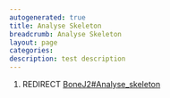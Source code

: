 ```yaml
---
autogenerated: true
title: Analyse Skeleton
breadcrumb: Analyse Skeleton
layout: page
categories: 
description: test description
---
```


1.  REDIRECT [BoneJ2\#Analyse\_skeleton](BoneJ2#Analyse_skeleton "wikilink")
